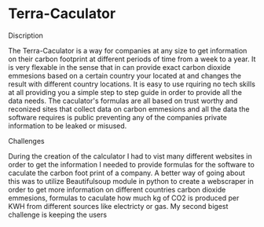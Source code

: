 # Terra-Caculator
Discription

The Terra-Caculator is a way for companies at any size to get information on their carbon footprint at different periods of time from a week to a year.
It is very flexable in the sense that in can provide exact carbon dioxide emmesions based on a certain country your located at and changes the 
result with different country locations. It is easy to use rquiring no tech skills at all providing you a simple step to step guide in order to provide
all the data needs. The caculator's formulas are all based on trust worthy and reconized sites that collect data on carbon emmesions and all the data the software
requires is public preventing any of the companies private information to be leaked or misused. 

Challenges

During the creation of the calculator I had to vist many different websites in order to get the information I needed to provide formulas for the software to caculate
the carbon foot print of a company. A better way of going about this was to utilize Beautifulsoup module in python to create a webscraper in order to get more information
on different countries carbon dioxide emmesions, formulas to caculate how much kg of CO2 is produced per KWH from different sources like electricty or gas. My second
bigest challenge is keeping the users 
